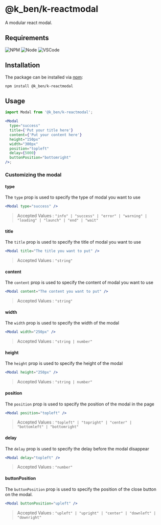 # @k_ben/k-reactmodal

A modular react modal.

## Requirements

![NPM](https://img.shields.io/badge/NPM->_10-272858?logo=npm&style=for-the-badge)
![Node](https://img.shields.io/badge/Node->_20-272858?logo=node.js&style=for-the-badge)
![VSCode](https://img.shields.io/badge/IDE-visual%20studio%20code-272858?logo=visual%20studio%20code&style=for-the-badge)

## Installation

The package can be installed via [npm](https://www.npmjs.com/package/@k_ben/k-reactmodal):

```
npm install @k_ben/k-reactmodal
```

## Usage

```jsx
import Modal from '@k_ben/k-reactmodal';

<Modal
  type="success"
  title={'Put your title here'}
  content={'Put your content here'}
  height="150px"
  width="300px"
  position="topleft"
  delay={5000}
  buttonPosition="bottomright"
/>;
```

### Customizing the modal

#### type

The `type` prop is used to specify the type of modal you want to use

```jsx
<Modal type="success" />
```

> Accepted Values : `"info" | "success" | "error" | "warning" | "loading" | "launch" | "end" | "wait"`

#### title

The `title` prop is used to specify the title of modal you want to use

```jsx
<Modal title="The title you want to put" />
```

> Accepted Values : `"string"`

#### content

The `content` prop is used to specify the content of modal you want to use

```jsx
<Modal content="The content you want to put" />
```

> Accepted Values : `"string"`

#### width

The `width` prop is used to specify the width of the modal

```jsx
<Modal width="250px" />
```

> Accepted Values : `"string | number"`

#### height

The `height` prop is used to specify the height of the modal

```jsx
<Modal height="250px" />
```

> Accepted Values : `"string | number"`

#### position

The `position` prop is used to specify the position of the modal in the page

```jsx
<Modal position="topleft" />
```

> Accepted Values : `"topleft" | "topright" | "center" | "bottomleft" | "bottomright"`

#### delay

The `delay` prop is used to specify the delay before the modal disappear

```jsx
<Modal delay="topleft" />
```

> Accepted Values : `"number"`

#### buttonPosition

The `buttonPosition` prop is used to specify the position of the close button on the modal.

```jsx
<Modal buttonPosition="upleft" />
```

> Accepted Values : `"upleft" | "upright" | "center" | "downleft" | "downright"`
